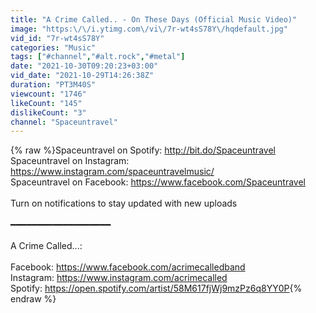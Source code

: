 ```yaml
---
title: "A Crime Called.. - On These Days (Official Music Video)"
image: "https:\/\/i.ytimg.com\/vi\/7r-wt4sS78Y\/hqdefault.jpg"
vid_id: "7r-wt4sS78Y"
categories: "Music"
tags: ["#channel","#alt.rock","#metal"]
date: "2021-10-30T09:20:23+03:00"
vid_date: "2021-10-29T14:26:38Z"
duration: "PT3M40S"
viewcount: "1746"
likeCount: "145"
dislikeCount: "3"
channel: "Spaceuntravel"
---
```

{% raw %}Spaceuntravel on Spotify: <a rel="nofollow" target="blank" href="http://bit.do/Spaceuntravel">http://bit.do/Spaceuntravel</a><br />Spaceuntravel on Instagram: <a rel="nofollow" target="blank" href="https://www.instagram.com/spaceuntravelmusic/">https://www.instagram.com/spaceuntravelmusic/</a><br />Spaceuntravel on Facebook: <a rel="nofollow" target="blank" href="https://www.facebook.com/Spaceuntravel">https://www.facebook.com/Spaceuntravel</a><br /><br />Turn on notifications to stay updated with new uploads<br /><br />━━━━━━━━━━━━━━━━━━━<br /><br />A Crime Called...:<br /><br />Facebook: <a rel="nofollow" target="blank" href="https://www.facebook.com/acrimecalledband">https://www.facebook.com/acrimecalledband</a><br />Instagram: <a rel="nofollow" target="blank" href="https://www.instagram.com/acrimecalled">https://www.instagram.com/acrimecalled</a><br />Spotify: <a rel="nofollow" target="blank" href="https://open.spotify.com/artist/58M617fjWj9mzPz6q8YY0P">https://open.spotify.com/artist/58M617fjWj9mzPz6q8YY0P</a>{% endraw %}
